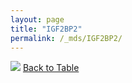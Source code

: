 ```yaml
---
layout: page
title: "IGF2BP2"
permalink: /_mds/IGF2BP2/
---
```


![](../../alns_9.28.22/aln_5HSAA052057_0.957.png?raw=true
)
[Back to Table](../../display)
